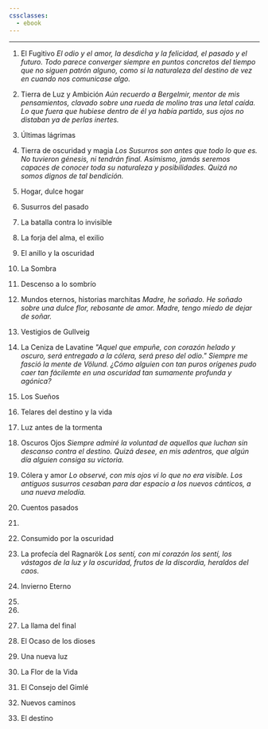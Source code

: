```yaml
---
cssclasses:
  - ebook
---
```

---

1. El Fugitivo
	   *El odio y el amor, la desdicha y la felicidad, el pasado y el futuro. Todo parece converger siempre en puntos concretos del tiempo que no siguen patrón alguno, como si la naturaleza del destino de vez en cuando nos comunicase algo.*
2. Tierra de Luz y Ambición
	   *Aún recuerdo a Bergelmir, mentor de mis pensamientos, clavado sobre una rueda de molino tras una letal caída. Lo que fuera que hubiese dentro de él ya había partido, sus ojos no distaban ya de perlas inertes.*
3. Últimas lágrimas
	   
4. Tierra de oscuridad y magia
	   *Los Susurros son antes que todo lo que es. No tuvieron génesis, ni tendrán final. Asímismo, jamás seremos capaces de conocer toda su naturaleza y posibilidades. Quizá no somos dignos de tal bendición.*
5. Hogar, dulce hogar
6. Susurros del pasado
7. La batalla contra lo invisible
8. La forja del alma, el exilio
9. El anillo y la oscuridad
10. La Sombra
11. Descenso a lo sombrío
12. Mundos eternos, historias marchitas
	    *Madre, he soñado. He soñado sobre una dulce flor, rebosante de amor. Madre, tengo miedo de dejar de soñar.*
13. Vestigios de Gullveig
14. La Ceniza de Lavatine
	    *"Aquel que empuñe, con corazón helado y oscuro, será entregado a la cólera, será preso del odio."
		Siempre me fasció la mente de Völund. ¿Cómo alguien con tan puros orígenes pudo caer tan fácilemte en una oscuridad tan sumamente profunda y agónica?*
15. Los Sueños
16. Telares del destino y la vida
17. Luz antes de la tormenta
18. Oscuros Ojos
	    *Siempre admiré la voluntad de aquellos que luchan sin descanso contra el destino. Quizá desee, en mis adentros, que algún día alguien consiga su victoria.*
19. Cólera y amor
	    *Lo observé, con mis ojos vi lo que no era visible. Los antiguos susurros cesaban para dar espacio a los nuevos cánticos, a una nueva melodía.*
20. Cuentos pasados
21. 
22. Consumido por la oscuridad
23. La profecía del Ragnarök
	    *Los sentí, con mi corazón los sentí, los vástagos de la luz y la oscuridad, frutos de la discordia, heraldos del caos.*
24. Invierno Eterno
25. 
26. 
27. La llama del final
28. El Ocaso de los dioses
29. Una nueva luz
30. La Flor de la Vida
31. El Consejo del Gimlé
32. Nuevos caminos
33. El destino

